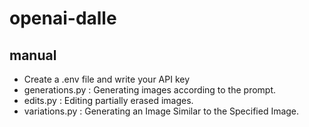 # openai-dalle
## manual
- Create a .env file and write your API key
- generations.py : Generating images according to the prompt.
- edits.py : Editing partially erased images.
- variations.py : Generating an Image Similar to the Specified Image.
